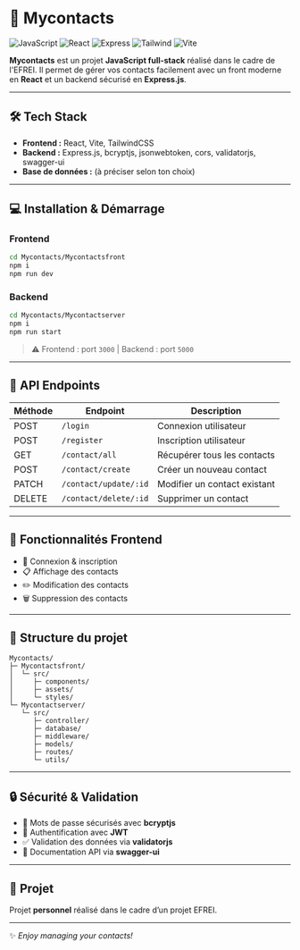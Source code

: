 # 🚀 Mycontacts

![JavaScript](https://img.shields.io/badge/JavaScript-ES6-yellow?style=for-the-badge\&logo=javascript)
![React](https://img.shields.io/badge/React-18-blue?style=for-the-badge\&logo=react)
![Express](https://img.shields.io/badge/Express.js-4.18-lightgrey?style=for-the-badge\&logo=express)
![Tailwind](https://img.shields.io/badge/TailwindCSS-3.3-blue?style=for-the-badge\&logo=tailwind-css)
![Vite](https://img.shields.io/badge/Vite-4.5-purple?style=for-the-badge\&logo=vite)

**Mycontacts** est un projet **JavaScript full-stack** réalisé dans le cadre de l'EFREI.
Il permet de gérer vos contacts facilement avec un front moderne en **React** et un backend sécurisé en **Express.js**.

---

## 🛠 Tech Stack

* **Frontend :** React, Vite, TailwindCSS
* **Backend :** Express.js, bcryptjs, jsonwebtoken, cors, validatorjs, swagger-ui
* **Base de données :** (à préciser selon ton choix)

---

## 💻 Installation & Démarrage

### Frontend

```bash
cd Mycontacts/Mycontactsfront
npm i
npm run dev
```

### Backend

```bash
cd Mycontacts/Mycontactserver
npm i
npm run start
```

> ⚠️ Frontend : port `3000` | Backend : port `5000`

---

## 📡 API Endpoints

| Méthode | Endpoint              | Description                  |
| ------- | --------------------- | ---------------------------- |
| POST    | `/login`              | Connexion utilisateur        |
| POST    | `/register`           | Inscription utilisateur      |
| GET     | `/contact/all`        | Récupérer tous les contacts  |
| POST    | `/contact/create`     | Créer un nouveau contact     |
| PATCH   | `/contact/update/:id` | Modifier un contact existant |
| DELETE  | `/contact/delete/:id` | Supprimer un contact         |

---

## 🎨 Fonctionnalités Frontend

* 🔑 Connexion & inscription
* 📋 Affichage des contacts
* ✏️ Modification des contacts
* 🗑 Suppression des contacts

---

## 📂 Structure du projet

```
Mycontacts/
├─ Mycontactsfront/
│  └─ src/
│     ├─ components/
│     ├─ assets/
│     └─ styles/
└─ Mycontactserver/
   └─ src/
      ├─ controller/
      ├─ database/
      ├─ middleware/
      ├─ models/
      ├─ routes/
      └─ utils/
```

---

## 🔒 Sécurité & Validation

* 🔑 Mots de passe sécurisés avec **bcryptjs**
* 🔐 Authentification avec **JWT**
* ✅ Validation des données via **validatorjs**
* 📖 Documentation API via **swagger-ui**

---

## 📝 Projet

Projet **personnel** réalisé dans le cadre d’un projet EFREI.

---

✨ *Enjoy managing your contacts!*
